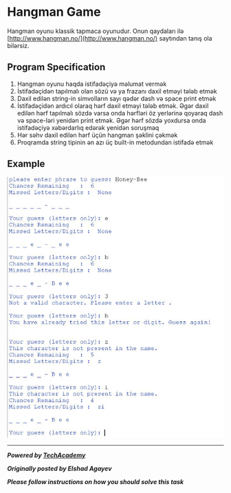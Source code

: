 # Hangman Game

Hangman oyunu klassik tapmaca oyunudur. Onun qaydaları ilə [http://www.hangman.no/](http://www.hangman.no/) saytından tanış ola bilərsiz.

## Program Specification

1. Hangman oyunu haqda istifadəçiyə məlumat vermək
2. İstifadəçidən tapılmalı olan sözü və ya frazanı daxil etməyi tələb etmək
3. Daxil edilən string-in simvolların sayı qədər dash və space print etmək
4. İstifadəçidən ardıcıl olaraq hərf daxil etməyi tələb etmək. Əgər daxil edilən hərf tapılmalı sözdə varsa onda hərfləri öz yerlərinə qoyaraq dash və space-ləri yenidən print etmək. Əgər hərf sözdə yoxdursa onda istifadəçiyə xəbərdarlıq edərək yenidən soruşmaq
5. Hər səhv daxil edilən hərf üçün hangman şəklini çəkmək
6. Proqramda string tipinin ən azı üç built-in metodundan istifadə etmək

## Example

![](./images/example1.jpg)

---

***Powered by [TechAcademy](https://techacademy.az)***

***Originally posted by Elshad Agayev***

***Please follow instructions on how you should solve this task***